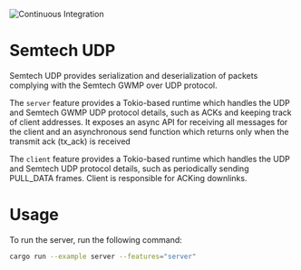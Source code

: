 ![Continuous Integration](https://github.com/helium/semtech-udp/workflows/Continuous%20Integration/badge.svg)

# Semtech UDP

Semtech UDP provides serialization and deserialization of packets complying with the Semtech GWMP over UDP protocol.

The `server` feature provides a Tokio-based runtime which handles the UDP and Semtech GWMP UDP protocol details, such as
ACKs and keeping track of client addresses. It exposes an async API for receiving all messages for the client and an 
asynchronous send function which returns only when the transmit ack (tx_ack) is received

The `client` feature provides a Tokio-based runtime which handles the UDP and Semtech UDP protocol details, such as
periodically sending PULL_DATA frames. Client is responsible for ACKing downlinks.


# Usage
To run the server, run the following command:
```bash
cargo run --example server --features="server"
```